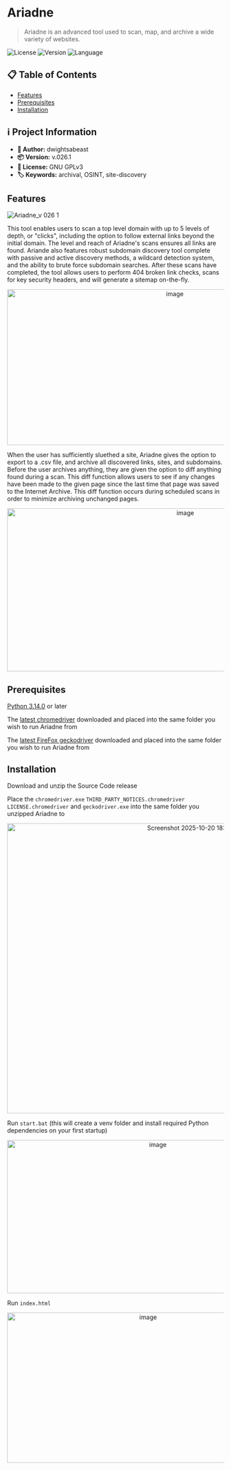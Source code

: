 # Ariadne

> Ariadne is an advanced tool used to scan, map, and archive a wide variety of websites.

![License](https://img.shields.io/badge/license-GNU_GPLv3-green) ![Version](https://img.shields.io/badge/version-v.027.1-blue) ![Language](https://img.shields.io/badge/language-PYTHON-yellow) 

## 📋 Table of Contents

- [Features](#features)
- [Prerequisites](#prerequisites)
- [Installation](#installation)

## ℹ️ Project Information

- **👤 Author:** dwightsabeast
- **📦 Version:** v.026.1
- **📄 License:** GNU GPLv3 
- **🏷️ Keywords:** archival, OSINT, site-discovery

## Features

![Ariadne_v 026 1](https://github.com/user-attachments/assets/37068fe5-4e8d-49e9-a4a6-19070dd095ca)


This tool enables users to scan a top level domain with up to 5 levels of depth, or "clicks", including the option to follow external links beyond the initial domain. The level and reach of Ariadne's scans ensures all links are found. Ariande also features robust subdomain discovery tool complete with passive and active discovery methods, a wildcard detection system, and the ability to brute force subdomain searches. After these scans have completed, the tool allows users to perform 404 broken link checks, scans for key security headers, and will generate a sitemap on-the-fly.

<div align="center"><img width="764" height="362" alt="image" src="https://github.com/user-attachments/assets/d4b86a24-3639-4d8c-bdc0-2a8f2a256709" /></div>

When the user has sufficiently sluethed a site, Ariadne gives the option to export to a .csv file, and archive all discovered links, sites, and subdomains. Before the user archives anything, they are given the option to diff anything found during a scan. This diff function allows users to see if any changes have been made to the given page since the last time that page was saved to the Internet Archive. This diff function occurs during scheduled scans in order to minimize archiving unchanged pages.

<div align="center"><img width="813" height="379" alt="image" src="https://github.com/user-attachments/assets/f99932ef-632a-4158-b65f-161a35d470ca" /></div>

## Prerequisites

[Python 3.14.0](https://www.python.org/downloads/ "Python 3.14.0") or later

The [latest chromedriver](https://googlechromelabs.github.io/chrome-for-testing/ "latest chromedriver") downloaded and placed into the same folder you wish to run Ariadne from

The [latest FireFox geckodriver](https://github.com/mozilla/geckodriver/releases "latest FireFox geckodriver") downloaded and placed into the same folder you wish to run Ariadne from

## Installation

Download and unzip the Source Code release

Place the ```chromedriver.exe``` ```THIRD_PARTY_NOTICES.chromedriver``` ```LICENSE.chromedriver``` and ```geckodriver.exe``` into the same folder you unzipped Ariadne to

<div align="center"><img width="846" height="674" alt="Screenshot 2025-10-20 183452" src="https://github.com/user-attachments/assets/e730a953-206b-4e8d-900f-726fb1430332" /></div>



Run ```start.bat``` (this will create a venv folder and install required Python dependencies on your first startup)

<div align="center"><img width="685" height="356" alt="image" src="https://github.com/user-attachments/assets/2ab6a8b9-82ca-4170-96b3-6249da5ec2f8" /></div>


Run ```index.html```

<div align="center"><img width="640" height="349" alt="image" src="https://github.com/user-attachments/assets/951978d2-2748-4e5b-ac05-0b616a17570e" /></div>

